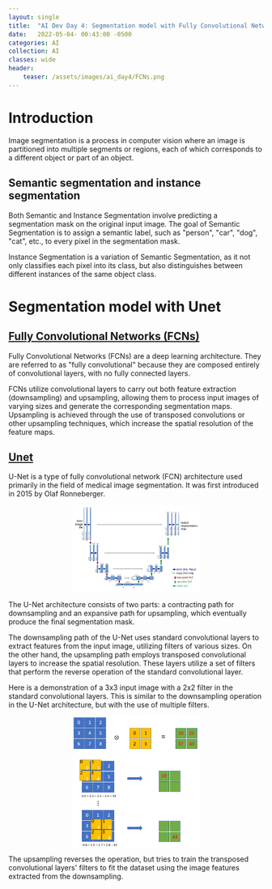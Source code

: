 ```yaml
---
layout: single
title:  "AI Dev Day 4: Segmentation model with Fully Convolutional Networks"
date:   2022-05-04- 00:43:00 -0500
categories: AI
collection: AI
classes: wide
header:
    teaser: /assets/images/ai_day4/FCNs.png
---
```

# Introduction  
Image segmentation is a process in computer vision where an image is partitioned into multiple segments or regions, each of which corresponds to a different object or part of an object. 


## Semantic segmentation and instance segmentation
Both Semantic and Instance Segmentation involve predicting a segmentation mask on the original input image. The goal of Semantic Segmentation is to assign a semantic label, such as "person", "car", "dog", "cat", etc., to every pixel in the segmentation mask.

Instance Segmentation is a variation of Semantic Segmentation, as it not only classifies each pixel into its class, but also distinguishes between different instances of the same object class.

# Segmentation model with Unet

## <a href="https://arxiv.org/pdf/1411.4038.pdf">Fully Convolutional Networks (FCNs)</a>
Fully Convolutional Networks (FCNs) are a deep learning architecture. They are referred to as "fully convolutional" because they are composed entirely of convolutional layers, with no fully connected layers.

FCNs utilize convolutional layers to carry out both feature extraction (downsampling) and upsampling, allowing them to process input images of varying sizes and generate the corresponding segmentation maps. Upsampling is achieved through the use of transposed convolutions or other upsampling techniques, which increase the spatial resolution of the feature maps.

## <a href="https://arxiv.org/pdf/1505.04597.pdf">Unet</a>
U-Net is a type of fully convolutional network (FCN) architecture used primarily in the field of medical image segmentation. It was first introduced in 2015 by Olaf Ronneberger.

<style>
.center {
  display: block;
  margin-left: auto;
  margin-right: auto;
  min-width: 30%;
  max-width: 50%;
  width: 50vw;
}
</style>
<img class="center" src="/assets/images/ai_day4/Unet.png" alt="Unet"> 

The U-Net architecture consists of two parts: a contracting path for downsampling and an expansive path for upsampling, which eventually produce the final segmentation mask.

The downsampling path of the U-Net uses standard convolutional layers to extract features from the input image, utilizing filters of various sizes. On the other hand, the upsampling path employs transposed convolutional layers to increase the spatial resolution. These layers utilize a set of filters that perform the reverse operation of the standard convolutional layer.

Here is a demonstration of a 3x3 input image with a 2x2 filter in the standard convolutional layers. This is similar to the downsampling operation in the U-Net architecture, but with the use of multiple filters.
<style>
.center {
  display: block;
  margin-left: auto;
  margin-right: auto;
  min-width: 30%;
  max-width: 50%;
  width: 50vw;
}
</style>
<img class="center" src="/assets/images/ai_day4/Conv_layer.png" alt="Conv_layer"> 

The upsampling reverses the operation, but tries to train the transposed convolutional layers' filters to fit the dataset using the image features extracted from the downsampling.

